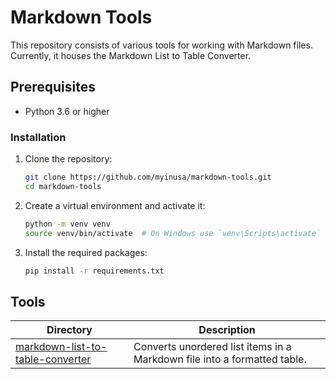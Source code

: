 # Markdown Tools

This repository consists of various tools for working with Markdown files. Currently, it houses the Markdown List to Table Converter.

## Prerequisites

- Python 3.6 or higher

### Installation

1. Clone the repository:

    ```sh
    git clone https://github.com/myinusa/markdown-tools.git
    cd markdown-tools
    ```

2. Create a virtual environment and activate it:

    ```sh
    python -m venv venv
    source venv/bin/activate  # On Windows use `venv\Scripts\activate`
    ```

3. Install the required packages:

    ```sh
    pip install -r requirements.txt
    ```

## Tools

| Directory                                                     | Description                                                              |
| ------------------------------------------------------------- | ------------------------------------------------------------------------ |
| [markdown-list-to-table-converter](./list_to_table/README.md) | Converts unordered list items in a Markdown file into a formatted table. |

